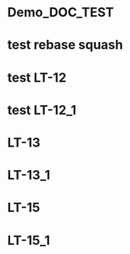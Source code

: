 # Demo_DOC_TEST

# test rebase squash

# test LT-12
# test LT-12_1
# LT-13
# LT-13_1

# LT-15
# LT-15_1